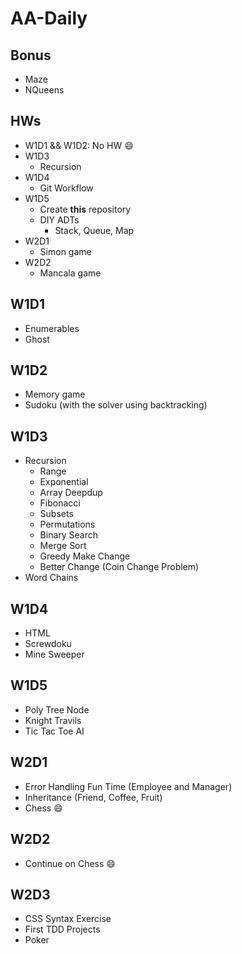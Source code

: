 # AA-Daily

## Bonus
- Maze
- NQueens

## HWs
- W1D1 && W1D2: No HW :smile:
- W1D3
  - Recursion
- W1D4
  - Git Workflow
- W1D5
  - Create **this** repository
  - DIY ADTs
    - Stack, Queue, Map
- W2D1
  - Simon game
- W2D2
  - Mancala game

## W1D1
- Enumerables
- Ghost

## W1D2
- Memory game
- Sudoku (with the solver using backtracking)


## W1D3
- Recursion
  - Range
  - Exponential
  - Array Deepdup
  - Fibonacci
  - Subsets
  - Permutations
  - Binary Search
  - Merge Sort
  - Greedy Make Change
  - Better Change (Coin Change Problem)
- Word Chains

## W1D4
- HTML
- Screwdoku
- Mine Sweeper

## W1D5
- Poly Tree Node
- Knight Travils
- Tic Tac Toe AI

## W2D1
- Error Handling Fun Time (Employee and Manager)
- Inheritance (Friend, Coffee, Fruit)
- Chess :smile:

## W2D2
- Continue on Chess :smile:

## W2D3
- CSS Syntax Exercise
- First TDD Projects
- Poker

